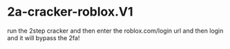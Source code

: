 # 2a-cracker-roblox.V1
run the 2step cracker and then enter the roblox.com/login url and then login and it will bypass the 2fa! 
